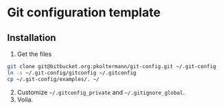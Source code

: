 # Git configuration template

## Installation

1. Get the files

```bash
git clone git@bitbucket.org:pkoltermann/git-config.git ~/.git-config
ln -s ~/.git-config/gitconfig ~/.gitconfig
cp ~/.git-config/examples/. ~/
```
2. Customize `~/.gitconfig_private` and `~/.gitignore_global`.
3. Voila.
